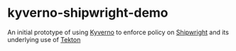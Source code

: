 # kyverno-shipwright-demo

An initial prototype of using [Kyverno](https://github.com/kyverno/kyverno) to enforce policy on [Shipwright](https://github.com/shipwright-io/build)
and its underlying use of [Tekton](https://github.com/tektoncd/pipeline)

